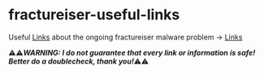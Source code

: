 # fractureiser-useful-links


Useful [Links](./LINKS.md) about the ongoing fractureiser malware problem -> [Links](./LINKS.md)


⚠⚠_**WARNING: I do not guarantee that every link or information is safe! Better do a doublecheck, thank you!**_⚠⚠